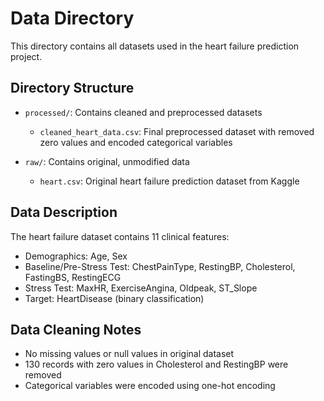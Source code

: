# Data Directory

This directory contains all datasets used in the heart failure prediction project.

## Directory Structure

- `processed/`: Contains cleaned and preprocessed datasets
  - `cleaned_heart_data.csv`: Final preprocessed dataset with removed zero values and encoded categorical variables
  
- `raw/`: Contains original, unmodified data
  - `heart.csv`: Original heart failure prediction dataset from Kaggle

## Data Description

The heart failure dataset contains 11 clinical features:
- Demographics: Age, Sex
- Baseline/Pre-Stress Test: ChestPainType, RestingBP, Cholesterol, FastingBS, RestingECG
- Stress Test: MaxHR, ExerciseAngina, Oldpeak, ST_Slope
- Target: HeartDisease (binary classification)

## Data Cleaning Notes
- No missing values or null values in original dataset
- 130 records with zero values in Cholesterol and RestingBP were removed
- Categorical variables were encoded using one-hot encoding